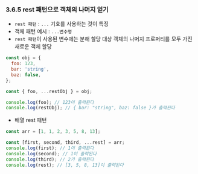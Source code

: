 ### 3.6.5 rest 패턴으로 객체의 나머지 얻기

- `rest 패턴` : `...` 기호를 사용하는 것이 특징
- 객체 패턴 예시 : `...변수명`
- `rest 패턴`이 사용된 변수에는 분해 할당 대상 객체의 나머지 프로퍼티를 모두 가진 새로운 객체 할당

```js
const obj = {
  foo: 123,
  bar: 'string',
  baz: false,
};

const { foo, ...restObj } = obj;

console.log(foo); // 123이 출력된다
console.log(restObj); // { bar: "string", baz: false }가 출력된다
```

- 배열 rest 패턴

```js
const arr = [1, 1, 2, 3, 5, 8, 13];

const [first, second, third, ...rest] = arr;
console.log(first); // 1이 출력된다
console.log(second); // 1이 출력된다
console.log(third); // 2가 출력된다
console.log(rest); // [3, 5, 8, 13]이 출력된다
```
